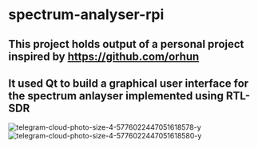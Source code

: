 # spectrum-analyser-rpi
## This project holds output of a personal project inspired by https://github.com/orhun
## It used Qt to build a graphical user interface for the spectrum anlayser implemented using RTL-SDR
![telegram-cloud-photo-size-4-5776022447051618578-y](https://user-images.githubusercontent.com/36981187/140495768-6f1b5cd7-54f8-4927-9ff6-5e3d4b4ae08f.jpg)
![telegram-cloud-photo-size-4-5776022447051618580-y](https://user-images.githubusercontent.com/36981187/140495824-ec01af77-25bf-4959-8d5e-ec21e58adbe1.jpg)
